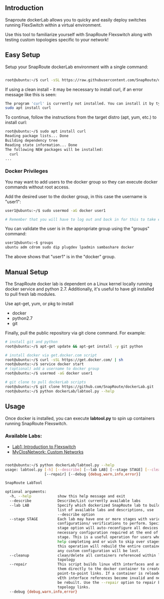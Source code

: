 
## Introduction

Snaproute dockerLab allows you to quicky and easily deploy switches 
running FlexSwitch within a virtual environment.

Use this tool to familiarize yourself with SnapRoute Flexswitch along
with testing custom topologies specific to your network!

## Easy Setup

Setup your SnapRoute dockerLab environment with a single command:

```bash

root@ubuntu:~/$ curl -sSL https://raw.githubusercontent.com/SnapRoute/dockerLab/master/bash/install.sh | sh

```

If using a clean install - it may be necessary to install curl, if an error message like this is seen:

```bash
The program 'curl' is currently not installed. You can install it by typing:
sudo apt install curl
```
To continue, follow the instructions from the target distro (apt, yum, etc.) to install curl:

```bash
root@ubuntu:~/$ sudo apt install curl
Reading package lists... Done
Building dependency tree       
Reading state information... Done
The following NEW packages will be installed:
  curl
...
``` 


### Docker Privileges

You may want to add users to the docker group so they can execute docker 
commands without root access.  

Add the desired user to the docker group, in this case the username is "user1":

```bash
user1@ubuntu:~/$ sudo usermod -aG docker user1

# Remember that you will have to log out and back in for this to take effect!
```
You can validate the user is in the appropriate group using the "groups" command:

```bash
user1@ubuntu:~$ groups
ubuntu adm cdrom sudo dip plugdev lpadmin sambashare docker
```
The above shows that "user1" is in the "docker" group.

## Manual Setup

The SnapRoute docker lab is dependent on a Linux kernel locally running docker 
service and python 2.7. Additionally, it's useful to have git installed to 
pull fresh lab modules.

Use apt-get, yum, or pkg to install
* docker
* python2.7
* git

Finally, pull the public repository via git clone command.  For example:

```bash
# install git and python
root@ubuntu:~/$ apt-get update && apt-get install -y git python

# install docker via get.docker.com script
root@ubuntu:~/$ curl -sSL https://get.docker.com/ | sh
root@ubuntu:~/$ service docker start
# (optional) add a username to docker group
root@ubuntu:~/$ usermod -aG docker user1

# git clone to pull dockerLab scripts
root@ubuntu:~/$ git clone https://github.com/SnapRoute/dockerLab.git
root@ubuntu:~/$ python dockerLab/labtool.py --help

```

## Usage

Once docker is installed, you can execute  **labtool.py** to spin up containers
running SnapRoute Flexswitch.  

### Available Labs:
* [Lab1: Introduction to Flexswitch](./labs/lab1/README.md)
* [MyClosNetwork: Custom Networks](./labs/myClosNetwork/README.md)

```bash

root@ubuntu:~/$ python dockerLab/labtool.py --help
usage: labtool.py [-h] [--describe] [--lab LAB] [--stage STAGE] [--cleanup]
                  [--repair] [--debug {debug,warn,info,error}]

SnapRoute LabTool

optional arguments:
  -h, --help            show this help message and exit
  --describe            Describe/List currently available labs
  --lab LAB             Specify which dockerized SnapRoute lab to build. For a
                        list of available labs and descriptions, use
                        --describe option
  --stage STAGE         Each lab may have one or more stages with various
                        configurations/ verifications to perform. Specify a
                        stage option will auto-reconfigure all devices with
                        necessary configuration required at the end of the
                        stage. This is a useful operation for users who need
                        help completing and or wish to skip over stages. Note,
                        this operation will rebuild the entire container so
                        any custom configuration will be lost.
  --cleanup             clean/delete all containers referenced within lab
                        topology
  --repair              This script builds linux vEth interfaces and assigns
                        them directly to the docker container to create the
                        point-to-point links. If a container is reloaded, the
                        vEth interface references become invalid and need to
                        be rebuilt. Use the --repair option to repair broken
                        topology links.
  --debug {debug,warn,info,error}

```
